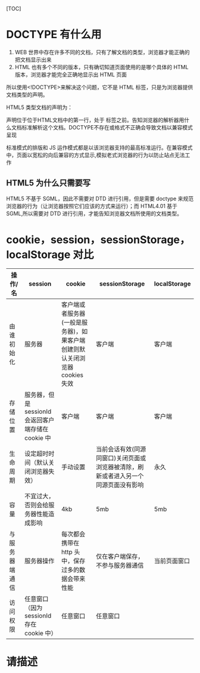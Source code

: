[TOC]

# DOCTYPE 有什么用

1. WEB 世界中存在许多不同的文档，只有了解文档的类型，浏览器才能正确的把文档显示出来
1. HTML 也有多个不同的版本，只有确切知道页面使用的是哪个具体的 HTML 版本，浏览器才能完全正确地显示出 HTML 页面

所以使用<!DOCTYPE>来解决这个问题，它不是 HTML 标签，只是为浏览器提供文档类型的声明。

HTML5 类型文档的声明为：<!DOCTYPE html>

<!DOCTYPE>声明位于位于HTML文档中的第一行，处于<html> 标签之前。告知浏览器的解析器用什么文档标准解析这个文档。DOCTYPE不存在或格式不正确会导致文档以兼容模式呈现

标准模式的排版和 JS 运作模式都是以该浏览器支持的最高标准运行。在兼容模式中，页面以宽松的向后兼容的方式显示,模拟老式浏览器的行为以防止站点无法工作

## HTML5 为什么只需要写<!DOCTYPE HTML>

HTML5 不基于 SGML，因此不需要对 DTD 进行引用，但是需要 doctype 来规范浏览器的行为（让浏览器按照它们应该的方式来运行）；而 HTML4.01 基于 SGML,所以需要对 DTD 进行引用，才能告知浏览器文档所使用的文档类型。

# cookie，session，sessionStorage，localStorage 对比

| 操作/名        | session                                             | cookie                                                                      | sessionStorage                                                                     | localStorage |
| -------------- | --------------------------------------------------- | --------------------------------------------------------------------------- | ---------------------------------------------------------------------------------- | ------------ |
| 由谁初始化     | 服务器                                              | 客户端或者服务器(一般是服务器)，如果客户端创建则默认关闭浏览器 cookies 失效 | 客户端                                                                             | 客户端       |
| 存储位置       | 服务器，但是 sessionId 会返回客户端存储在 cookie 中 | 客户端                                                                      | 客户端                                                                             | 客户端       |
| 生命周期       | 设定超时时间（默认关闭浏览器失效）                  | 手动设置                                                                    | 当前会话有效(同源同窗口)关闭页面或浏览器被清除，刷新或者进入另一个同源页面没有影响 | 永久         |
| 容量           | 不宜过大，否则会给服务器性能造成影响                | 4kb                                                                         | 5mb                                                                                | 5mb          |
| 与服务器端通信 | 服务器操作                                          | 每次都会携带在 http 头中，保存过多的数据会带来性能                          | 仅在客户端保存，不参与服务器通信                                                   | 当前页面窗口 | 不与服务器通信 |
| 访问权限       | 任意窗口（因为 sessionId 存在 cookie 中）           | 任意窗口                                                                    | 任意窗口                                                                           |

# 请描述<script>、<script async>和<script defer>的区别

- <script>-遇到该标签将导致HTML解析中断，然后去提取对应脚本并立即执行，执行结束HTML才能继续解析。

* <script async>-遇到该标签 HTML 并不会停止解析，而是与脚本的提取和执行工作同时进行，脚本执行完毕时间不确定，可能在 HTML 解析完成之前或之后，所以只有当脚本与其他脚本独立时才使用该标签，否则可能导致后续脚本访问不到前面脚本情况。

- <script defer>-脚本提取过程与HTML解析过程并行，但执行过程必须等到HTML解析完毕，如果有多个defer，脚本的执行顺序与在文档中的出现顺序执行。

> 注：没有 src 属性的脚本，async 与 defer 属性会被忽略。

# 为什么最好把 css 的<link>标签放在<head>标签中，而把 js 的<script>标签放在</body>标签前？

1. css 标签应该放在<head></head>标签之间，因为如果放在</body>标签的前面，那么当 DOM 树构建完成了，渲染树才构建，那么当渲染树构建完成，浏览器不得不再重新渲染整个页面，这样造成了资源的浪费，效率也不高。如果放在<head></head>之间，浏览器边构建边渲染，效率要高的多。将样式表放在文档底部附近一些浏览器会阻止渲染，以避免在页面样式发生变化时，重新绘制页面中的元素。所以将<link>标签放在<head>标签中这种做法可以防止呈现给用户空白的页面或没有样式的内容。

2. 当 js 文件放在<head>中时，浏览器构建 DOM 树的时候遇到 js 文件加载会阻塞，也就是说，浏览器不会加载 body 中的标签，一旦这个 js 文件的数量和内容都比较大，那么就会造成页面空白的情况，导致较差的用户体验。（js 文件之所以会阻塞后续加载是因为在当前 JS 加载和执行完成前，后续所有资源的下载有可能是没必要的）。所以 script 标签最好放在</body>标签的前面，因为放在所有 body 中的标签后面就不会出现网页加载时出现空白的情况，可以持续的给用户提供视觉反馈，同时在有些情况下，会降低错误的发生。

# img 元素的 srcset 属性

```html
<img src="small.jpg " srcset="big.jpg 1440w, middle.jpg 800w, small.jpg 1x" />
```

上面的例子表示浏览器宽度达到 800px 则加载 middle.jpg ，达到 1400px 则加载 big.jpg。注意：像素密度描述只对固定宽度图片有效。

img 元素的 size 属性给浏览器提供一个预估的图片显示宽度。

```html
<img
  src="images/gun.png"
  srcset="images/bg_star.jpg 1200w, images/share.jpg 800w, images/gun.png 320w"
  sizes="(max-width: 320px) 300w, 1200w"
/>
```

上面的例子表示浏览器视口为 320px 时图片宽度为 300px，其他情况为 1200px。

**css 属性 image-set()支持根据用户分辨率适配图像。**

```css
body {
  background-image: -webkit-image-set(
    url(../images/pic-1.jpg) 1x,
    url(../images/pic-2.jpg) 2x,
    url(../images/pic-3.jpg) 600dpi
  );
  background-image: image-set(
    url(../images/pic-1.jpg) 1x,
    url(../images/pic-2.jpg) 2x,
    url(../images/pic-3.jpg) 600dpi
  );
}
```

述代码将会为普通屏幕使用 pic-1.jpg，为高分屏使用 pic-2.jpg，如果更高的分辨率则使用 pic-3.jpg，比如印刷。

# 什么是渐进式渲染

渐进式渲染是用于提高网页性能（尤其是提高用户感知的加载速度），以尽快呈现页面的技术。

# 行内元素有哪些？块级元素有哪些？空(void)元素有那些？

首先：CSS 规范规定，每个元素都有 display 属性，确定该元素的类型，每个元素都有默认的 display 值，如 div 的 display 默认值为“block”，则为“块级”元素；span 默认 display 属性值为“inline”，是“行内”元素

1. 行内元素有：a b span img input select strong（强调的语气）

2. 块级元素有：div ul ol li dl dt dd h1 h2 h3 h4…p

3. 常见的空元素：br hr img input link meta

# 常见的浏览器内核有哪些

- Trident 内核：IE,MaxThon,TT,The World,360,搜狗浏览器等。[又称 MSHTML]

- Gecko 内核：Netscape6 及以上版本，FF,MozillaSuite/SeaMonkey 等

- Presto 内核：Opera7 及以上。 [Opera 内核原为：Presto，现为：Blink;]

- Webkit 内核：Safari,Chrome 等。 [ Chrome 的：Blink（WebKit 的分支）]

## 介绍一下你对浏览器内核的理解

主要分成两部分：渲染引擎(layoutengineer 或 RenderingEngine)和 JS 引擎。

渲染引擎：负责取得网页的内容（HTML、XML、图像等等）、整理讯息（例如加入 CSS 等），以及计算网页的显示方式，然后会输出至显示器或打印机。浏览器的内核的不同对于网页的语法解释会有不同，所以渲染的效果也不相同。所有网页浏览器、电子邮件客户端以及其它需要编辑、显示网络内容的应用程序都需要内核。

JS 引擎则：解析和执行 javascript 来实现网页的动态效果。

最开始渲染引擎和 JS 引擎并没有区分的很明确，后来 JS 引擎越来越独立，内核就倾向于只指渲染引擎。

[内核笔记](https://github.com/WebUnion-core/anthill/blob/master/WJT20/%E6%B5%8F%E8%A7%88%E5%99%A8%E5%86%85%E6%A0%B8%E7%AC%94%E8%AE%B0.md)

# 如何实现浏览器内多个标签页之间的通信?(阿里)

WebSocket、SharedWorker；

也可以调用 localstorge、cookies 等本地存储方式；

localstorge 另一个浏览上下文里被添加、修改或删除时，它都会触发一个事件，

我们通过监听事件，控制它的值来进行页面信息通信；

注意 quirks：Safari 在无痕模式下设置 localstorge 值时会抛出 QuotaExceededError 的异常

[实现多个标签页之间通信的几种方法(sharedworker)](https://www.jianshu.com/p/31facd4934d7)

# webSocket 如何兼容低浏览器？(阿里)

Adobe Flash Socket 、

ActiveX HTMLFile (IE) 、

基于 multipart 编码发送 XHR 、

基于长轮询的 XHR
